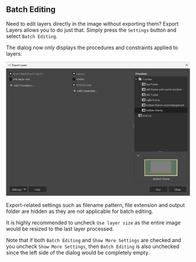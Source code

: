 Batch Editing
-------------

Need to edit layers directly in the image without exporting them?
Export Layers allows you to do just that.
Simply press the `Settings` button and select `Batch Editing`.

The dialog now only displays the procedures and constraints applied to layers:

![Dialog of Export Layers with batch editing enabled](../images/screenshot_dialog_batch_editing.png)

Export-related settings such as filename pattern, file extension and output folder are hidden as they are not applicable for batch editing.

It is highly recommended to uncheck `Use layer size` as the entire image would be resized to the last layer processed.

Note that if both `Batch Editing` and `Show More Settings` are checked and you uncheck `Show More Settings`, then `Batch Editing` is also unchecked since the left side of the dialog would be completely empty.
